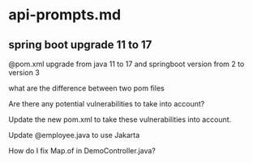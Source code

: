 # api-prompts.md

## spring boot upgrade 11 to 17

@pom.xml upgrade from java 11 to 17 and springboot version from 2 to version 3

what are the difference between two pom files

Are there any potential vulnerabilities to take into account?

Update the new pom.xml to take these vulnerabilities into account.

Update @employee.java to use Jakarta

How do I fix Map.of in DemoController.java?

